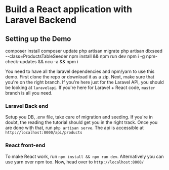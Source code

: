 # Build a React application with Laravel Backend

## Setting up the Demo

composer install
composer update
php artisan migrate
php artisan db:seed --class=ProductsTableSeeder
npm install && npm run dev
npm i -g npm-check-updates && ncu -a && npm i

You need to have all the laravel dependencies and npm/yarn to use this demo. First clone the repo or download it as a zip. 
Next, make sure that you're on the right branch. If you're here just for the Laravel API, you should be looking at `laravelapi`. If you're here for Laravel + React code, `master` branch is all you need.

### Laravel Back end
Setup you DB, .env file, take care of migration and seeding. If you're in doubt, the reading the tutorial should get you in the right track. Once you are done with that, run `php artisan serve`. The api is accessible at `http://localhost:8000/api/products`

### React front-end

To make React work, run `npm install && npm run dev`. Alternatively you can use yarn over npm too. Now, head over to `http://localhost:8000/`